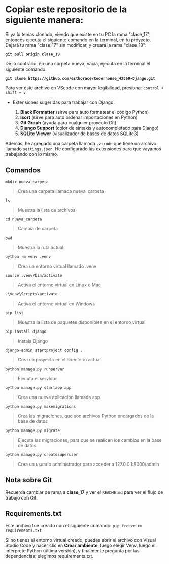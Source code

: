 # Copiar este repositorio de la siguiente manera:

Si ya lo tenías clonado, viendo que existe en tu PC la rama "clase_17", entonces ejecuta el siguiente comando en la terminal, en tu proyecto. Dejará tu rama "clase_17" sin modificar, y creará la rama "clase_18":

**`git pull origin clase_19`**

De lo contrario, en una carpeta nueva, vacía, ejecuta en la terminal el siguiente comando:

**`git clone https://github.com/esthorace/Coderhouse_43860-Django.git`**

Para ver este archivo en VScode con mayor legibilidad, presionar `control + shift + v`

- Extensiones sugeridas para trabajar con Django:

    1. **Black Formatter** (sirve para auto formatear el código Python)
    2. **Isort** (sirve para auto ordenar importaciones en Python)
    3. **Git Graph** (ayuda para cualquier proyecto Git)
    4. **Django Support** (color de sintaxis y autocompletado para Django)
    5. **SQLite Viewer** (visualizador de bases de datos SQLite3)

Además, he agregado una carpeta llamada `.vscode` que tiene un archivo llamado `settings.json`. He configurado las extensiones para que vayamos trabajando con lo mismo.

## Comandos

`mkdir nueva_carpeta`
> Crea una carpeta llamada nueva_carpeta

`ls`
> Muestra la lista de archivos

`cd nueva_carpeta`
> Cambia de carpeta

`pwd`
> Muestra la ruta actual

`python -m venv .venv`
> Crea un entorno virtual llamado .venv

`source .venv/bin/activate`
> Activa el entorno virtual en Linux o Mac

`.\venv\Scripts\activate`
> Activa el entorno virtual en Windows

`pip list`
> Muestra la lista de paquetes disponibles en el entorno virtual

`pip install django`
> Instala Django

`django-admin startproject config .`
> Crea un proyecto en el directorio actual

`python manage.py runserver`
> Ejecuta el servidor

`python manage.py startapp app`
> Crea una nueva aplicación llamada app

`python manage.py makemigrations`
> Crea las migraciones, que son archivos Python encargados de la base de datos

`python manage.py migrate`
> Ejecuta las migraciones, para que se realicen los cambios en la base de datos

`python manage.py createsuperuser`
> Crea un usuario administrador para acceder a 127.0.0.1:8000/admin

## Nota sobre Git

Recuerda cambiar de rama a **clase_17** y ver el `README.md` para ver el flujo de trabajo con Git.

## Requirements.txt

Este archivo fue creado con el siguiente comando:
`pip freeze >> requirements.txt`

Si no tienes el entorno virtual creado, puedes abrir el archivo con Visual Studio Code y hacer clic en **Crear ambiente**, luego elegir Venv, luego el intérprete Python (última versión), y finalmente pregunta por las dependencias: elegimos requirements.txt.
